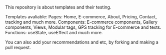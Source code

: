 This repository is about templates and their testing.

Templates avaliable:
Pages: Home, E-commerce, About, Pricing, Contact, tracking and much more.
Components: E-commerce components, Gallery components, Views, Modular tags, GPS tracking for E-commerce and texts. 
Functions: useState, useEffect and much more.

You can also add your recommendations and etc, by forking and making a pull request.